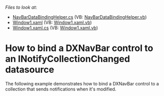 <!-- default file list -->
*Files to look at*:

* [NavBarDataBindingHelper.cs](./CS/NavBarDataBindingHelper.cs) (VB: [NavBarDataBindingHelper.vb](./VB/NavBarDataBindingHelper.vb))
* [Window1.xaml](./CS/Window1.xaml) (VB: [Window1.xaml.vb](./VB/Window1.xaml.vb))
* [Window1.xaml.cs](./CS/Window1.xaml.cs) (VB: [Window1.xaml.vb](./VB/Window1.xaml.vb))
<!-- default file list end -->
# How to bind a DXNavBar control to an INotifyCollectionChanged datasource


<p>The following example demonstrates how to bind a DXNavBar control to a collection that sends notifications when it's modified.</p>

<br/>


